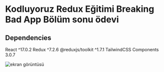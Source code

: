 # Kodluyoruz Redux Eğitimi Breaking Bad App Bölüm sonu ödevi


## Dependencies

React ^17.0.2
Redux ^7.2.6 
@reduxjs/toolkit ^1.7.1
TailwindCSS Components 3.0.7


![ekran görüntüsü](https://user-images.githubusercontent.com/80601286/146963217-f1f718c3-4f78-4d7d-ae51-acd3275c145a.png)

